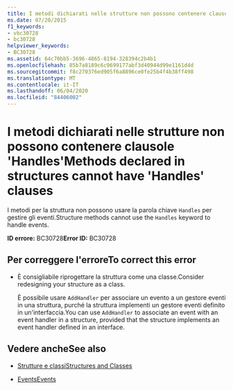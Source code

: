 ```yaml
---
title: I metodi dichiarati nelle strutture non possono contenere clausole 'Handles'
ms.date: 07/20/2015
f1_keywords:
- vbc30728
- bc30728
helpviewer_keywords:
- BC30728
ms.assetid: 64c70bb5-3696-4865-8194-328394c2b4b1
ms.openlocfilehash: 85b7a8189c6c9699177abf3d40944d99e1161d4d
ms.sourcegitcommit: f8c270376ed905f6a8896ce0fe25b4f4b38ff498
ms.translationtype: MT
ms.contentlocale: it-IT
ms.lasthandoff: 06/04/2020
ms.locfileid: "84406002"
---
```

# <a name="methods-declared-in-structures-cannot-have-handles-clauses"></a><span data-ttu-id="6e52b-102">I metodi dichiarati nelle strutture non possono contenere clausole 'Handles'</span><span class="sxs-lookup"><span data-stu-id="6e52b-102">Methods declared in structures cannot have 'Handles' clauses</span></span>
<span data-ttu-id="6e52b-103">I metodi per la struttura non possono usare la parola chiave `Handles` per gestire gli eventi.</span><span class="sxs-lookup"><span data-stu-id="6e52b-103">Structure methods cannot use the `Handles` keyword to handle events.</span></span>  
  
 <span data-ttu-id="6e52b-104">**ID errore:** BC30728</span><span class="sxs-lookup"><span data-stu-id="6e52b-104">**Error ID:** BC30728</span></span>  
  
## <a name="to-correct-this-error"></a><span data-ttu-id="6e52b-105">Per correggere l'errore</span><span class="sxs-lookup"><span data-stu-id="6e52b-105">To correct this error</span></span>  
  
- <span data-ttu-id="6e52b-106">È consigliabile riprogettare la struttura come una classe.</span><span class="sxs-lookup"><span data-stu-id="6e52b-106">Consider redesigning your structure as a class.</span></span>  
  
     <span data-ttu-id="6e52b-107">È possibile usare `AddHandler` per associare un evento a un gestore eventi in una struttura, purché la struttura implementi un gestore eventi definito in un'interfaccia.</span><span class="sxs-lookup"><span data-stu-id="6e52b-107">You can use `AddHandler` to associate an event with an event handler in a structure, provided that the structure implements an event handler defined in an interface.</span></span>  
  
## <a name="see-also"></a><span data-ttu-id="6e52b-108">Vedere anche</span><span class="sxs-lookup"><span data-stu-id="6e52b-108">See also</span></span>

- [<span data-ttu-id="6e52b-109">Strutture e classi</span><span class="sxs-lookup"><span data-stu-id="6e52b-109">Structures and Classes</span></span>](../programming-guide/language-features/data-types/structures-and-classes.md)

- [<span data-ttu-id="6e52b-110">Events</span><span class="sxs-lookup"><span data-stu-id="6e52b-110">Events</span></span>](../programming-guide/language-features/events/index.md)
